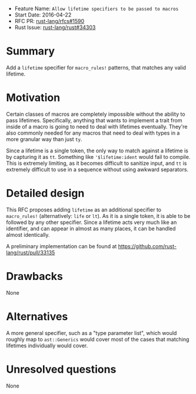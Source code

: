 - Feature Name: `Allow lifetime specifiers to be passed to macros`
- Start Date: 2016-04-22
- RFC PR: [rust-lang/rfcs#1590](https://github.com/rust-lang/rfcs/pull/1590)
- Rust Issue: [rust-lang/rust#34303](https://github.com/rust-lang/rust/issues/34303)

# Summary
[summary]: #summary

Add a `lifetime` specifier for `macro_rules!` patterns, that matches any valid
lifetime.

# Motivation
[motivation]: #motivation

Certain classes of macros are completely impossible without the ability to pass
lifetimes. Specifically, anything that wants to implement a trait from inside of
a macro is going to need to deal with lifetimes eventually. They're also
commonly needed for any macros that need to deal with types in a more granular
way than just `ty`.

Since a lifetime is a single token, the only way to match against a lifetime is
by capturing it as `tt`. Something like `'$lifetime:ident` would fail to
compile. This is extremely limiting, as it becomes difficult to sanitize input,
and `tt` is extremely difficult to use in a sequence without using awkward
separators.

# Detailed design
[design]: #detailed-design

This RFC proposes adding `lifetime` as an additional specifier to
`macro_rules!` (alternatively: `life` or `lt`). As it is a single token, it is
able to be followed by any other specifier. Since a lifetime acts very much
like an identifier, and can appear in almost as many places, it can be handled
almost identically.

A preliminary implementation can be found at
https://github.com/rust-lang/rust/pull/33135

# Drawbacks
[drawbacks]: #drawbacks

None

# Alternatives
[alternatives]: #alternatives

A more general specifier, such as a "type parameter list", which would roughly
map to `ast::Generics` would cover most of the cases that matching lifetimes
individually would cover.

# Unresolved questions
[unresolved]: #unresolved-questions

None
